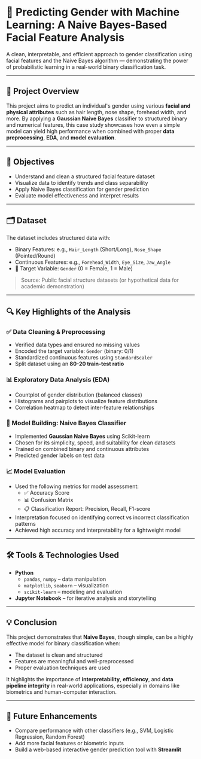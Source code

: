 # 👥 Predicting Gender with Machine Learning: A Naive Bayes-Based Facial Feature Analysis

A clean, interpretable, and efficient approach to gender classification using facial features and the Naive Bayes algorithm — demonstrating the power of probabilistic learning in a real-world binary classification task.

---

## 📌 Project Overview

This project aims to predict an individual's gender using various **facial and physical attributes** such as hair length, nose shape, forehead width, and more. By applying a **Gaussian Naive Bayes** classifier to structured binary and numerical features, this case study showcases how even a simple model can yield high performance when combined with proper **data preprocessing**, **EDA**, and **model evaluation**.

---

## 🎯 Objectives

- Understand and clean a structured facial feature dataset
- Visualize data to identify trends and class separability
- Apply Naive Bayes classification for gender prediction
- Evaluate model effectiveness and interpret results

---

## 🗂️ Dataset

The dataset includes structured data with:

- Binary Features: e.g., `Hair_Length` (Short/Long), `Nose_Shape` (Pointed/Round)  
- Continuous Features: e.g., `Forehead_Width`, `Eye_Size`, `Jaw_Angle`  
- 🎯 Target Variable: `Gender` (0 = Female, 1 = Male)

> Source: Public facial structure datasets (or hypothetical data for academic demonstration)

---

## 🔍 Key Highlights of the Analysis

### ✅ Data Cleaning & Preprocessing

- Verified data types and ensured no missing values
- Encoded the target variable: `Gender` (binary: 0/1)
- Standardized continuous features using `StandardScaler`
- Split dataset using an **80-20 train-test ratio**

### 📊 Exploratory Data Analysis (EDA)

- Countplot of gender distribution (balanced classes)
- Histograms and pairplots to visualize feature distributions
- Correlation heatmap to detect inter-feature relationships

### 🤖 Model Building: Naive Bayes Classifier

- Implemented **Gaussian Naive Bayes** using Scikit-learn
- Chosen for its simplicity, speed, and suitability for clean datasets
- Trained on combined binary and continuous attributes
- Predicted gender labels on test data

### 📈 Model Evaluation

- Used the following metrics for model assessment:
  - ✅ Accuracy Score
  - 📊 Confusion Matrix
  - 📋 Classification Report: Precision, Recall, F1-score
- Interpretation focused on identifying correct vs incorrect classification patterns
- Achieved high accuracy and interpretability for a lightweight model

---

## 🛠 Tools & Technologies Used

- **Python**
  - `pandas`, `numpy` – data manipulation
  - `matplotlib`, `seaborn` – visualization
  - `scikit-learn` – modeling and evaluation
- **Jupyter Notebook** – for iterative analysis and storytelling

---

## 💡 Conclusion

This project demonstrates that **Naive Bayes**, though simple, can be a highly effective model for binary classification when:
- The dataset is clean and structured
- Features are meaningful and well-preprocessed
- Proper evaluation techniques are used

It highlights the importance of **interpretability**, **efficiency**, and **data pipeline integrity** in real-world applications, especially in domains like biometrics and human-computer interaction.

---

## 🔮 Future Enhancements

- Compare performance with other classifiers (e.g., SVM, Logistic Regression, Random Forest)
- Add more facial features or biometric inputs
- Build a web-based interactive gender prediction tool with **Streamlit**
